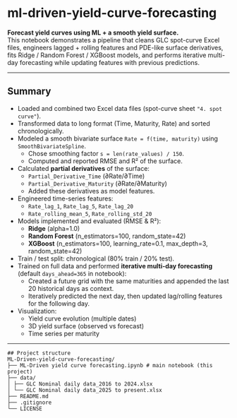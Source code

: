 # ml-driven-yield-curve-forecasting
**Forecast yield curves using ML + a smooth yield surface.**  
This notebook demonstrates a pipeline that cleans GLC spot-curve Excel files, engineers lagged + rolling features and PDE-like surface derivatives, fits Ridge / Random Forest / XGBoost models, and performs iterative multi-day forecasting while updating features with previous predictions.

---

## Summary
- Loaded and combined two Excel data files (spot-curve sheet `"4. spot curve"`).
- Transformed data to long format (Time, Maturity, Rate) and sorted chronologically.
- Modeled a smooth bivariate surface `Rate = f(time, maturity)` using `SmoothBivariateSpline`.
  - Chose smoothing factor `s = len(rate_values) / 150`.
  - Computed and reported RMSE and R² of the surface.
- Calculated **partial derivatives** of the surface:
  - `Partial_Derivative_Time` (∂Rate/∂Time)
  - `Partial_Derivative_Maturity` (∂Rate/∂Maturity)
  - Added these derivatives as model features.
- Engineered time-series features:
  - `Rate_lag_1`, `Rate_lag_5`, `Rate_lag_20`
  - `Rate_rolling_mean_5`, `Rate_rolling_std_20`
- Models implemented and evaluated (RMSE & R²):
  - **Ridge** (alpha=1.0)
  - **Random Forest** (n_estimators=100, random_state=42)
  - **XGBoost** (n_estimators=100, learning_rate=0.1, max_depth=3, random_state=42)
- Train / test split: chronological (80% train / 20% test).
- Trained on full data and performed **iterative multi-day forecasting** (default `days_ahead=365` in notebook):
  - Created a future grid with the same maturities and appended the last 20 historical days as context.
  - Iteratively predicted the next day, then updated lag/rolling features for the following day.
- Visualization:
  - Yield curve evolution (multiple dates)
  - 3D yield surface (observed vs forecast)
  - Time series per maturity

---
```
## Project structure
ML-Driven-yield-curve-forecasting/
├── ML-Driven yield curve forecasting.ipynb # main notebook (this project)
├── data/
│ ├── GLC Nominal daily data_2016 to 2024.xlsx
│ └── GLC Nominal daily data_2025 to present.xlsx
├── README.md
├── .gitignore
└── LICENSE
```
